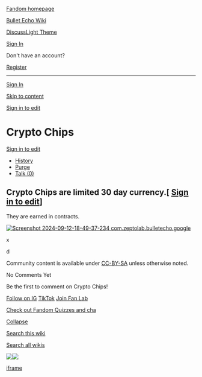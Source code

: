 [Fandom homepage](https://www.fandom.com/)

[Bullet Echo Wiki](https://bullet-echo.fandom.com/)

[Discuss](https://bullet-echo.fandom.com/f "Discuss")[Light Theme](https://bullet-echo.fandom.com/wiki/Crypto_Chips# "Light Theme")

[Sign In](https://auth.fandom.com/signin?source=mw&redirect=https%3A%2F%2Fbullet-echo.fandom.com%2Fwiki%2FCrypto_Chips)

Don't have an account?

[Register](https://auth.fandom.com/register?source=mw&redirect=https%3A%2F%2Fbullet-echo.fandom.com%2Fwiki%2FCrypto_Chips)

* * *

[Sign In](https://auth.fandom.com/signin?source=mw&redirect=https%3A%2F%2Fbullet-echo.fandom.com%2Fwiki%2FCrypto_Chips)

[Skip to content](https://bullet-echo.fandom.com/wiki/Crypto_Chips#page-header)

[Sign in to edit](https://auth.fandom.com/signin?redirect=https%3A%2F%2Fbullet-echo.fandom.com%2Fwiki%2FCrypto_Chips%3Fveaction%3Dedit&uselang=en)

# Crypto Chips

[Sign in to edit](https://auth.fandom.com/signin?redirect=https%3A%2F%2Fbullet-echo.fandom.com%2Fwiki%2FCrypto_Chips%3Fveaction%3Dedit&uselang=en)

- [History](https://bullet-echo.fandom.com/wiki/Crypto_Chips?action=history)
- [Purge](https://bullet-echo.fandom.com/wiki/Crypto_Chips?action=purge)
- [Talk (0)](https://bullet-echo.fandom.com/wiki/Talk:Crypto_Chips?action=edit&redlink=1)

## Crypto Chips are limited 30 day currency.\[ [Sign in to edit](https://auth.fandom.com/signin?redirect=https%3A%2F%2Fbullet-echo.fandom.com%2Fwiki%2FCrypto_Chips%3Fveaction%3Dedit%26section%3D1&uselang=en "Sign in to edit")\]

They are earned in contracts.

[![Screenshot 2024-09-12-18-49-37-234 com.zeptolab.bulletecho.google](https://static.wikia.nocookie.net/bullet-echo/images/1/1f/Screenshot_2024-09-12-18-49-37-234_com.zeptolab.bulletecho.google.png/revision/latest?cb=20240912160740)](https://static.wikia.nocookie.net/bullet-echo/images/1/1f/Screenshot_2024-09-12-18-49-37-234_com.zeptolab.bulletecho.google.png/revision/latest?cb=20240912160740)

x

d

Community content is available under [CC-BY-SA](https://www.fandom.com/licensing) unless otherwise noted.

No Comments Yet

Be the first to comment on Crypto Chips!

[Follow on IG](https://bit.ly/FandomIG) [TikTok](https://bit.ly/TikTokFandom) [Join Fan Lab](https://bit.ly/FanLabWikiBar)

[Check out Fandom Quizzes and cha](https://bit.ly/WBTrivia2)

[Collapse](https://bullet-echo.fandom.com/wiki/Crypto_Chips# "Collapse")

[Search this wiki](https://bullet-echo.fandom.com/wiki/Special:Search?scope=internal&query=&h=1&isFromHighlightActions=on)

[Search all wikis](https://bullet-echo.fandom.com/wiki/Special:Search?scope=cross-wiki&query=&h=1&isFromHighlightActions=on)

![](https://idsync.rlcdn.com/712315.gif?partner_uid=a597506f-5bd7-4338-b05d-f19c225f7ca7)![](https://pixel.tapad.com/idsync/ex/receive?partner_id=3442&partner_device_id=a597506f-5bd7-4338-b05d-f19c225f7ca7&partner_url=https://services.fandom.com/identity-storage/external/experian/receiveid/7c4d9c67-437a-4a3d-87a3-a13f56b4e87e?id=${TA_DEVICE_ID}&partner=TAPAD)

[iframe](https://www.fandom.com/silver-surfer.html)